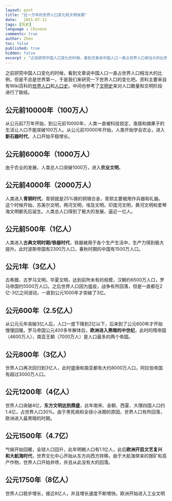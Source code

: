 ```yaml
---
layout: post
title: "近一万年的世界人口变化和文明发展"
date:   2021-07-12
tags: [历史]
language : Chinese
comments: true
author: Zhen
toc: false
published: true
hidden: false
excerpt : "之前研究中国人口变化的时候，看到文章说中国人口一直占世界人口相当大的比例，但是不总是世界第一，于是我们来研究一下世界人口的变化吧。"
---
```

之前研究中国人口变化的时候，看到文章说中国人口一直占世界人口相当大的比例，但是不总是世界第一，于是我们来研究一下世界人口的变化吧。资料主要来自有Wiki百科的[世界人口](https://zh.wikipedia.org/wiki/%E4%B8%96%E7%95%8C%E4%BA%BA%E5%8F%A3)和[人口史](https://zh.m.wikipedia.org/wiki/%E4%BA%BA%E5%8F%A3%E5%8F%B2)。中间也参考了[文明史](https://zh.wikipedia.org/wiki/%E6%96%87%E6%98%8E)来对人口数量和文明阶段进行了联结。

## 公元前10000年（100万人）
从公元前7万年开始，到公元前10000年，人类一直被科技锁定，渔猎和摘果子的生活让人口不能突破100万人。从公元前10000年开始，人类开始学会农业，进入**新石器时代**，人口开始平稳增长。

## 公元前6000年（1000万人）
由于农业的发展，人类总人口突破1000万，进入**农业文明**。

## 公元前4000年（2000万人）
人类进入**青铜时代**，青铜就是25%锡的铜锡合金，青铜主要被用作兵器和礼器。这个时候开始，苏美尔文明，两河文明，埃及文明，印度河文明，黄河文明和爱琴海文明都先后诞生。人类总人口得到了极大的发展，逼近一亿人。

## 公元前500年（1亿人）
人类进入**古典文明时期/铁器时代**，铁器被用于各个生产生活中，生产力得到极大提升。此时波斯帝国有2300万人口，春秋时期的中国有1500万人口。

## 公元1年（3亿人）
古希腊、古罗马文明，华夏文明，达到前所未有的规模，汉朝约6500万人口，罗马帝国约5500万人口。之后世界人口因为瘟疫，战争有所回落，但是一直都在2亿-3亿之间波动，一直到公元1000年才突破了3亿。

## 公元600年（2.5亿人）
从公元元年突破3亿人后，人口一度下降到2亿以下，后来到了公元600年才开始慢慢回暖。罗马帝国公元400多年解体后，**欧洲进入黑暗的中世纪**，此时的隋帝国（4600万人），南亚王朝（7000万人）是人口最多的两个帝国。

## 公元800年（3亿人）
世界人口再次回归到3亿人，此时盛唐和南亚都有大约8000万人口，阿拉伯帝国有超过3000万人口。

## 公元1200年（4亿人）
世界人口突破4亿，**东方文明达到鼎盛**，此年南宋、金朝、西夏、大理四国人口约1.4亿，占世界人口30%。由于黑死病和全球小冰期的原因，世界人口有所回落，欧洲进入最黑暗的时期。

## 公元1500年（4.7亿）
气候开始回暖，全球人口回升，此年明朝人口有1.1亿人，此后**欧洲开启文艺复兴和大航海时代**，世界文化中心开始从东方向西方转移。由于大航海带来的银矿和高产作物，世界人口开始井喷，并且从此没有大的回落。

## 公元1750年（8亿人）
世界人口稳步增长，接近8亿人，并且增长速度不断增快。欧洲开始进入工业文明
<!--stackedit_data:
eyJoaXN0b3J5IjpbMTA5Mjg5NzM1NiwxMjk3NzQzNTY2LDE3Mj
UxNjcwLDE0NDU3MTY4MTldfQ==
-->